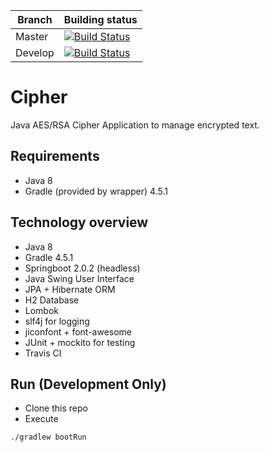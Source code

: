 
| Branch  | Building status  |
|---------|------------------|
| Master  | [![Build Status](https://travis-ci.com/lpenap/cipher.svg?branch=master)](https://travis-ci.com/lpenap/cipher)  |
| Develop | [![Build Status](https://travis-ci.com/lpenap/cipher.svg?branch=develop)](https://travis-ci.com/lpenap/cipher) |

# Cipher
Java AES/RSA Cipher Application to manage encrypted text.

## Requirements
* Java 8
* Gradle (provided by wrapper) 4.5.1

## Technology overview
* Java 8
* Gradle 4.5.1
* Springboot 2.0.2 (headless)
* Java Swing User Interface
* JPA + Hibernate ORM
* H2 Database
* Lombok
* slf4j for logging
* jiconfont + font-awesome
* JUnit + mockito for testing
* Travis CI

## Run (Development Only)
* Clone this repo
* Execute
```bash
./gradlew bootRun
```
